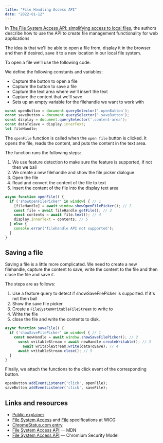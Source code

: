 ```yaml
---
title: "File Handling Access API"
date: "2022-01-12"
---
```


In [The File System Access API: simplifying access to local files](https://web.dev/file-system-access/), the authors describe how to use the API to create file management functionality for web applications

The idea is that we'll be able to open a file from, display it in the browser and then if desired, save it to a new location in our local file system.

To open a file we'll use the following code.

We define the following constants and variables:

- Capture the button to open a file
- Capture the button to save a file
- Capture the text area where we'll insert the text
- Capture the content that we'll save
- Sets up an empty variable for the filehandle we want to work with

```js
const openButton = document.querySelector('.openButton');
const saveButton = document.querySelector('.saveButton');
const display = document.querySelector('.content-area');
const dataToSave = display.innerText;
let fileHandle;
```

The `openFile` function is called when the `open file` button is clicked. It opens the file, reads the content, and puts the content in the text area.

The function runs the following steps:

1. We use feature detection to make sure the feature is supported, if not then we bail
2. We create a new filehandle and show the file picker dialogue
3. Open the file
4. Read and convert the content of the file to text
5. Insert the content of the file into the display text area

```js
async function openFile() {
  if ('showOpenFilePicker' in window) { // 1
    [fileHandle] = await window.showOpenFilePicker(); // 2
    const file = await fileHandle.getFile(); // 3
    const contents = await file.text(); // 4
    display.innerText = contents; // 5
  } else {
    console.error('filehandle API not supported');
  }
}
```

## Saving a file

Saving a file is a little more complicated. We need to create a new filehandle, capture the content to save, write the content to the file and then close the file and save it.

The steps are as follows:

1. Use a feature query to detect if showSaveFilePicker is supported. If it's not then bail
2. Show the save file picker
3. Create a `FileSystemWritableFileStream` to write to
4. Write the file
5. close the file and write the contents to disk.

```js
async function saveFile() {
  if ('showSaveFilePicker' in window) { // 1
    const newHandle = await window.showSaveFilePicker(); // 2
      const writableStream = await newHandle.createWritable(); // 3
        await writableStream.write(dataToSave); // 4
      await writableStream.close(); // 5
  }
}
```

Finally, we attach the functions to the click event of the corresponding button.

```js
openButton.addEventListener('click', openFile);
saveButton.addEventListener('click', saveFile);
```

## Links and resources

- [Public explainer](https://github.com/WICG/file-system-access/blob/main/EXPLAINER.md)
- [File System Access](https://wicg.github.io/file-system-access/) and [File](https://w3c.github.io/FileAPI/) specifications at WICG
- [ChromeStatus.com entry](https://www.chromestatus.com/feature/6284708426022912)
- [File System Access API](https://developer.mozilla.org/en-US/docs/Web/API/File_System_Access_API) — MDN
- [File System Access API](https://docs.google.com/document/d/1NJFd-EWdUlQ7wVzjqcgXewqC5nzv_qII4OvlDtK6SE8/edit) — Chromium Security Model
